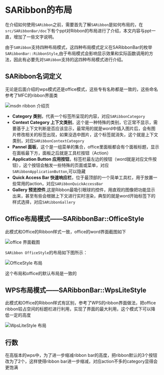 ﻿# SARibbon的布局

在介绍如何使用`SARibbon`之前，需要首先了解`SARibbon`是如何布局的，在`src/SARibbonBar/doc`下有个ppt对Ribbon的布局进行了介绍，本文内容与ppt一直，增加了一些文字说明。

由于`SARibbon`支持四种布局模式，这四种布局模式定义在SARibbonBar的枚举`SARibbonBar::RibbonStyle`,由于布局模式会影响显示效果和实际函数调用的方法，因此有必要先对`SARibbon`支持的这四种布局模式进行介绍。

## SARibbon名词定义

无论是后面介绍的wps模式还是office模式，这些专有名称都是一致的，这些命名参考了MFC的ribbon界面类

![msdn ribbon 介绍页](https://cdn.jsdelivr.net/gh/czyt1988/SARibbon/src/SARibbonBar/doc/msdn-ribbon.png)

- **Category 类别**，代表一个标签所呈现的内容，对应`SARibbonCategory`
- **Context Category 上下文类别**，这个是一种特殊的类别，它正常不显示，需要基于上下文判断是否应该显示，最常用的就是word中插入图片后，会有图片修改相关的标签出现，如果没选中图片，这个标签就消失，这个就是上下文类别，对应`SARibbonContextCategory`
- **Pannel 面板**，这个是一组菜单的集合，office里面板都会有个面板标题，显示在面板最下方，面板之后就是工具栏按钮（Action）
- **Application Button 应用按钮**，标签栏最左边的按钮（word就是对应文件按钮），这个按钮会触发一些特殊的页面或菜单，对应`SARibbonApplicationButton`,可以隐藏
- **Quick Access Bar 快速响应栏**，位于最顶部的一个简单工具栏，用于放置一些常用的action，对应`SARibbonQuickAccessBar`
- **Gallery 预览控件**,这是Ribbon最吸引眼球的控件，用直观的图像把功能显示出来，甚至有些会根据上下文进行实时渲染，典型的就是word开始标签下的样式选择，对应`SARibbonGallery`

## Office布局模式——SARibbonBar::OfficeStyle

此模式和Office的Ribbon样式一致，office的word界面截图如下

![office 界面截图](https://cdn.jsdelivr.net/gh/czyt1988/SARibbon/src/SARibbonBar/doc/office-screenshot.png)

`SARibbon OfficeStyle`的布局如下图所示：

![OfficeStyle 布局](https://cdn.jsdelivr.net/gh/czyt1988/SARibbon/src/SARibbonBar/doc/ribbonbar-geometry-office3.png)

这个布局和office的默认布局是一致的

## WPS布局模式——SARibbonBar::WpsLiteStyle

此模式和Office的Ribbon样式有区别，参考了WPS的ribbon界面做法，把office ribbon较占空间的标题栏进行利用，实现了界面的最大利用，这个模式下可以降低一定的高度

![WpsLiteStyle 布局](https://cdn.jsdelivr.net/gh/czyt1988/SARibbon/src/SARibbonBar/doc/ribbonbar-geometry-wps3.png)

## 行数

在高版本的wps中，为了进一步缩减ribbon bar的高度，把ribbon默认的3个按钮改为了2个，这样使得ribbon bar进一步缩减，对应action不多的category显得会更饱满

